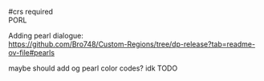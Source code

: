 #crs required  
PORL

Adding pearl dialogue:   
https://github.com/Bro748/Custom-Regions/tree/dp-release?tab=readme-ov-file#pearls

maybe should add og pearl color codes? idk TODO